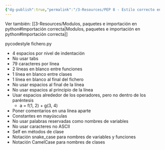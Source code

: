 ```yaml
---
{"dg-publish":true,"permalink":"/3-Resources/PEP 8 - Estilo correcto en python/","title":"PEP 8 - Estilo correcto en python","noteIcon":""}
---
```



Ver también: [[3-Resources/Modulos, paquetes e importación en python#Importación correcta\|Modulos, paquetes e importación en python#Importación correcta]]

pycodestyle fichero.py

- 4 espacios por nivel de indentación
- No usar tabs
- 79 caracteres por línea
- 2 líneas en blanco entre funciones
- 1 línea en blanco entre clases
- 1 línea en blanco al final del fichero
- No usar espacios al final de la línea
- No usar espacios al principio de la línea
- Usar espacios alrededor de los operadores, pero no dentro de los paréntesis
	- a = f(1, 2) + g(3, 4)
- Poner comentarios en una línea aparte
- Constantes en mayúsculas
- No usar palabras reservadas como nombres de variables
- No usar caracteres no ASCII
- Self en métodos de clase
- Notación snake_case para nombres de variables y funciones
- Notación CamelCase para nombres de clases

